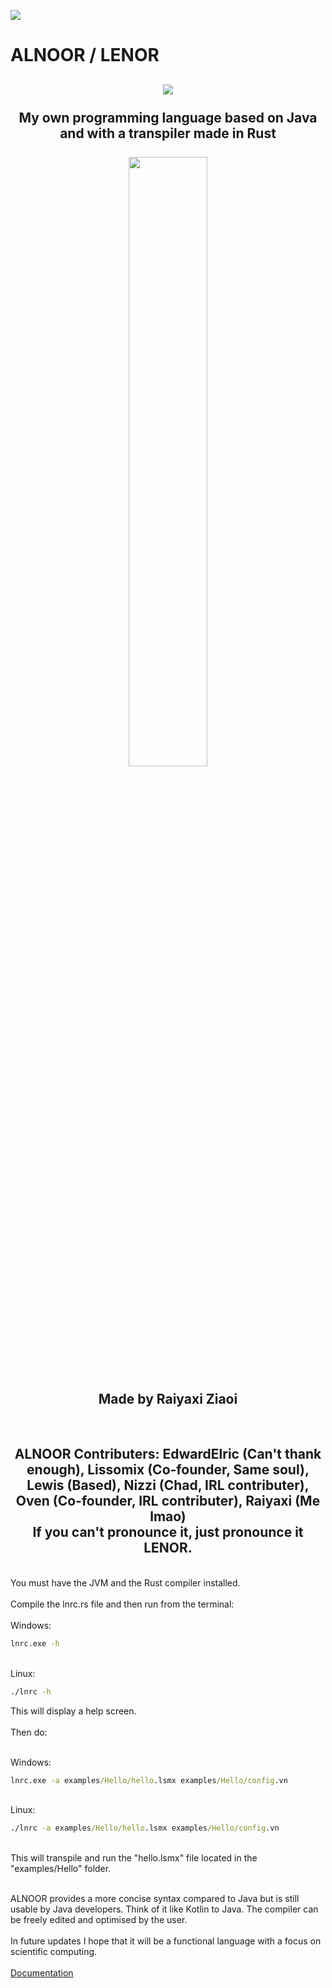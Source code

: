 <img src="https://i.imgur.com/lRzzpEU.png"></img>

# ALNOOR / LENOR

<div align="center"><h2>
<img src="https://i.imgur.com/6YKWjdo.png"></img><br/><br/>
My own programming language based on Java and with a transpiler made in Rust<br/><br/><a href="#">
    <img src="https://i.imgur.com/p9RP9uK.png" width="50%"/>
</a><br/><br/>Made by Raiyaxi Ziaoi
</h2></div>
<br/>
<div align="center"><h2>
ALNOOR Contributers: EdwardElric (Can't thank enough), Lissomix (Co-founder, Same soul), Lewis (Based), Nizzi (Chad, IRL contributer), Oven (Co-founder, IRL contributer), Raiyaxi (Me lmao)<br/>
If you can't pronounce it, just pronounce it LENOR.
</h2></div>
<br/>
You must have the JVM and the Rust compiler installed.
<br/>
<br/>
Compile the lnrc.rs file and then run from the terminal:<br/><br/>
Windows:<br/>

```cmd
lnrc.exe -h
```

<br/>Linux:<br/>

```cmd
./lnrc -h
```

This will display a help screen.<br/><br/>Then do:

<br/>Windows:<br/>

```cmd
lnrc.exe -a examples/Hello/hello.lsmx examples/Hello/config.vn
```

<br/>Linux:<br/>

```cmd
./lnrc -a examples/Hello/hello.lsmx examples/Hello/config.vn
```

<br/> This will transpile and run the "hello.lsmx" file located in the "examples/Hello" folder.
<br/><br/>

ALNOOR provides a more concise syntax compared to Java but is still usable by Java developers. Think of it like Kotlin to Java. The compiler can be freely edited and optimised by the user.
<br/><br/>
In future updates I hope that it will be a functional language with a focus on scientific computing.
<br/><br/>
<a href="https://raiyaxi-ziaoi.github.io/docs.html">Documentation</a>
<br/><br/>
